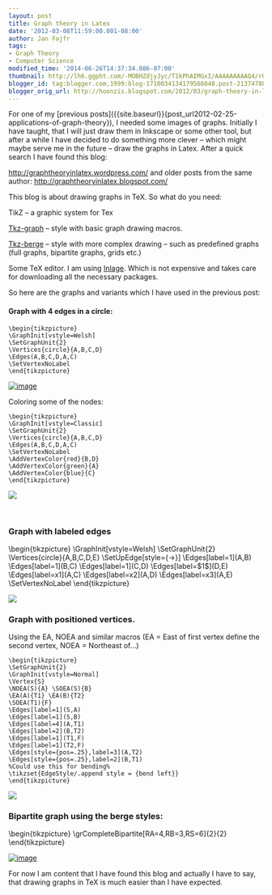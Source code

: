 ```yaml
---
layout: post
title: Graph theory in Latex
date: '2012-03-08T11:59:00.001-08:00'
author: Jan Fajfr
tags:
- Graph Theory
- Computer Science
modified_time: '2014-06-26T14:37:34.086-07:00'
thumbnail: http://lh6.ggpht.com/-MOBHZdjyJyc/T1kPhAIMGxI/AAAAAAAAAQ4/rU5Ls5O9iVg/s72-c/image_thumb.png?imgmax=800
blogger_id: tag:blogger.com,1999:blog-1710034134179566048.post-2137478854784529909
blogger_orig_url: http://hoonzis.blogspot.com/2012/03/graph-theory-in-latex.html
---
```

For one of my [previous
posts]({{site.baseurl}}{post_url2012-02-25-applications-of-graph-theory}\),
I needed some images of graphs. Initially I have taught, that I will
just draw them in Inkscape or some other tool, but after a while I have
decided to do something more clever – which might maybe serve me in the
future – draw the graphs in Latex. After a quick search I have found
this blog:

<http://graphtheoryinlatex.wordpress.com/> and older posts from the same
author: <http://graphtheoryinlatex.blogspot.com/>

This blog is about drawing graphs in TeX. So what do you need:

TikZ – a graphic system for Tex

[Tkz-graph](http://www.ctan.org/pkg/tkz-graph) – style with basic graph
drawing macros.

[Tkz-berge](http://www.ctan.org/pkg/tkz-berge) – style with more complex
drawing – such as predefined graphs (full graphs, bipartite graphs,
grids etc.)

Some TeX editor. I am using [Inlage](http://www.inlage.com/home). Which
is not expensive and takes care for downloading all the necessary
packages.

So here are the graphs and variants which I have used in the previous
post:

#### Graph with 4 edges in a circle:

``` 
\begin{tikzpicture}
\GraphInit[vstyle=Welsh]
\SetGraphUnit{2}
\Vertices{circle}{A,B,C,D}
\Edges(A,B,C,D,A,C)
\SetVertexNoLabel
\end{tikzpicture}
```

[![image](http://lh6.ggpht.com/-MOBHZdjyJyc/T1kPhAIMGxI/AAAAAAAAAQ4/rU5Ls5O9iVg/image_thumb.png?imgmax=800 "image")](http://lh3.ggpht.com/-JudznZ7FN1I/T1kPgaSMkSI/AAAAAAAAAQw/n_q6ktKAaSM/s1600-h/image%25255B2%25255D.png)

Coloring some of the nodes:

    \begin{tikzpicture}
    \GraphInit[vstyle=Classic]
    \SetGraphUnit{2}
    \Vertices{circle}{A,B,C,D}
    \Edges(A,B,C,D,A,C)
    \SetVertexNoLabel
    \AddVertexColor{red}{B,D}
    \AddVertexColor{green}{A}
    \AddVertexColor{blue}{C}
    \end{tikzpicture}  

![](http://lh4.ggpht.com/-gnmTUt_v9Ug/T0kM1wN_MPI/AAAAAAAAAPY/1u4wZwZv9aQ/image_thumb4.png?imgmax=800)

 

### Graph with labeled edges

\\begin{tikzpicture}
\\GraphInit\[vstyle=Welsh\]
\\SetGraphUnit{2}
\\Vertices{circle}{A,B,C,D,E}
\\SetUpEdge\[style={-&gt;}\]
\\Edges\[label=1\](A,B)
\\Edges\[label=1\](B,C)
\\Edges\[label=1\](C,D)
\\Edges\[label=\$1\$\](D,E)
\\Edges\[label=x1\](A,C)
\\Edges\[label=x2\](A,D)
\\Edges\[label=x3\](A,E)
\\SetVertexNoLabel
\\end{tikzpicture}

![](http://lh3.ggpht.com/-FzZoSiMVGKQ/T0kM6h9T6cI/AAAAAAAAAQE/TMCwsD85_JU/image_thumb2%25255B1%25255D.png?imgmax=800)

### Graph with positioned vertices.

Using the EA, NOEA and similar macros (EA = East of first vertex define
the second vertex, NOEA = Northeast of…)

``` 
\begin{tikzpicture}
\SetGraphUnit{2}
\GraphInit[vstyle=Normal]
\Vertex{S}
\NOEA(S){A} \SOEA(S){B}
\EA(A){T1} \EA(B){T2}
\SOEA(T1){F}
\Edges[label=1](S,A)
\Edges[label=1](S,B)
\Edges[label=4](A,T1)
\Edges[label=2](B,T2)
\Edges[label=1](T1,F)
\Edges[label=1](T2,F)
\Edges[style={pos=.25},label=3](A,T2)
\Edges[style={pos=.25},label=2](B,T1)
%Could use this for bending%
\tikzset{EdgeStyle/.append style = {bend left}}
\end{tikzpicture}
```

![](http://lh3.ggpht.com/-i-OM51jfzQI/T0kM-K_FqXI/AAAAAAAAAQo/_y22Pj1hx2A/image_thumb1%25255B1%25255D.png?imgmax=800)

### Bipartite graph using the berge styles:

\\begin{tikzpicture}
\\grCompleteBipartite\[RA=4,RB=3,RS=6\]{2}{2}
\\end{tikzpicture}

[![image](http://lh5.ggpht.com/-L4SZlSkKJcw/T1kPi5ikd3I/AAAAAAAAARI/Ui1pvCeppaQ/image_thumb%25255B1%25255D.png?imgmax=800 "image")](http://lh5.ggpht.com/-SnR7kWavbMU/T1kPiEkntEI/AAAAAAAAARA/Xk6ARO93xE0/s1600-h/image%25255B5%25255D.png)

For now I am content that I have found this blog and actually I have to
say, that drawing graphs in TeX is much easier than I have expected.
